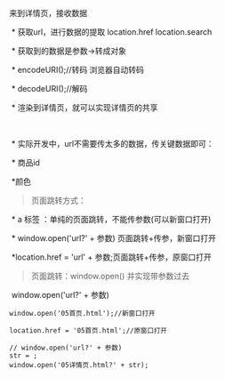 来到详情页，接收数据

​            * 获取url，进行数据的提取 location.href  location.search

​                * 获取到的数据是参数->转成对象

​                * encodeURI();//转码 浏览器自动转码

​                * decodeURI();//解码

​            * 渲染到详情页，就可以实现详情页的共享

​        

​            * 实际开发中，url不需要传太多的数据，传关键数据即可：

​                * 商品id

​		*颜色



> 页面跳转方式：

​                * a 标签 ：单纯的页面跳转，不能传参数(可以新窗口打开)

​                * window.open('url?' + 参数) 页面跳转+传参，新窗口打开

​		*location.href = 'url' + 参数;页面跳转+传参，原窗口打开

> 页面跳转：window.open() 并实现带参数过去

​			window.open('url?' + 参数)

```
window.open('05首页.html');//新窗口打开

location.href = '05首页.html';//原窗口打开

// window.open('url?' + 参数)
str = ;
window.open('05详情页.html?' + str);
```




